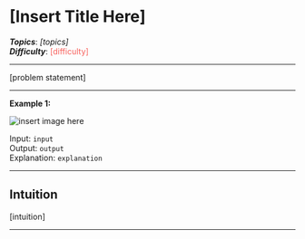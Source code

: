 # [Insert Title Here]
***Topics***: *[topics]*  
***Difficulty***: <span style="color: #f8615c;">[difficulty]</span>
<!-- green: #46c6c2, yellow: #fac31d, red: #f8615c-->
---
[problem statement]

---
**Example 1:**  

![insert image here]()

Input: ```input```  
Output: ```output```  
Explanation: ```explanation```    

---
## Intuition
[intuition]

---